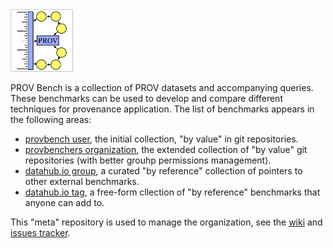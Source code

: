 <img src="https://raw.githubusercontent.com/provbench/meta/master/doc/figures/provbench-border.png" width="100 px"/>

PROV Bench is a collection of PROV datasets and accompanying queries. These benchmarks can be used to develop and compare different techniques for provenance application. The list of benchmarks appears in the following areas:

* [provbench user](https://github.com/provbench?tab=repositories), the initial collection, "by value" in git repositories.
* [provbenchers organization](https://github.com/provbenchers), the extended collection of "by value" git repositories (with better grouhp permissions management).
* [datahub.io group](http://datahub.io/organization/provbench), a curated "by reference" collection of pointers to other external benchmarks.
* [datahub.io tag](http://datahub.io/dataset?tags=provbench), a free-form cllection of "by reference" benchmarks that anyone can add to.

This "meta" repository is used to manage the organization, see the [wiki](https://github.com/provbench/meta/wiki) and [issues tracker](https://github.com/provbench/meta/issues).
